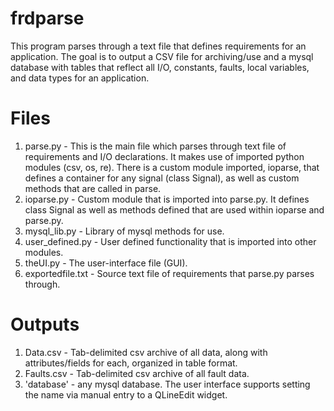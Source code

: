 # frdparse
This program parses through a text file that defines requirements for an application.  The goal is to output
a CSV file for archiving/use and a mysql database with tables that reflect all I/O, constants, faults, local variables, and 
data types for an application.

# Files
1. parse.py - This is the main file which parses through text file of requirements and I/O declarations.  It makes use of imported python modules (csv, os, re).  There is a custom module imported, ioparse, that defines a container for any signal (class Signal), as well as custom methods that are called in parse.
2. ioparse.py - Custom module that is imported into parse.py.  It defines class Signal as well as methods defined that are used within ioparse and parse.py.
3. mysql_lib.py - Library of mysql methods for use. 
4. user_defined.py - User defined functionality that is imported into other modules.
5. theUI.py - The user-interface file (GUI).
6. exportedfile.txt - Source text file of requirements that parse.py parses through.

# Outputs
1. Data.csv - Tab-delimited csv archive of all data, along with attributes/fields for each, organized in table format.
2. Faults.csv - Tab-delimited csv archive of all fault data.
3. 'database' - any mysql database.  The user interface supports setting the name via manual entry to a QLineEdit widget.
